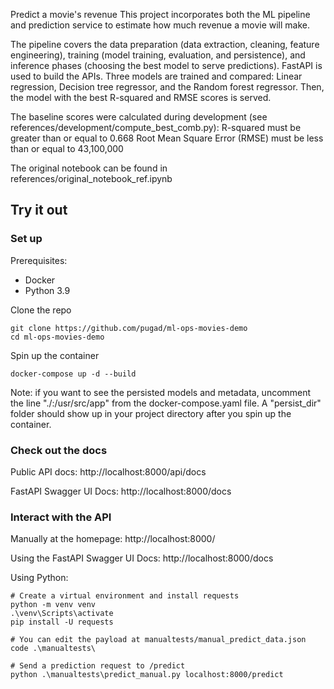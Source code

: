 Predict a movie's revenue
This project incorporates both the ML pipeline and prediction service to estimate how much revenue a movie will make.

The pipeline covers the data preparation (data extraction, cleaning, feature engineering), training (model training, evaluation, and persistence), and inference phases (choosing the best model to serve predictions). FastAPI is used to build the APIs. Three models are trained and compared: Linear regression, Decision tree regressor, and the Random forest regressor. Then, the model with the best R-squared and RMSE scores is served.

The baseline scores were calculated during development (see references/development/compute_best_comb.py):
R-squared must be greater than or equal to 0.668
Root Mean Square Error (RMSE) must be less than or equal to 43,100,000

The original notebook can be found in references/original_notebook_ref.ipynb

## Try it out

### Set up

Prerequisites:

- Docker
- Python 3.9

Clone the repo

    git clone https://github.com/pugad/ml-ops-movies-demo 
    cd ml-ops-movies-demo 

Spin up the container

    docker-compose up -d --build

Note: if you want to see the persisted models and metadata, uncomment the line "./:/usr/src/app" from the docker-compose.yaml file. A "persist_dir" folder should show up in your project directory after you spin up the container.

### Check out the docs

Public API docs: http://localhost:8000/api/docs


FastAPI Swagger UI Docs: http://localhost:8000/docs

### Interact with the API

Manually at the homepage: http://localhost:8000/

Using the FastAPI Swagger UI Docs: http://localhost:8000/docs

Using Python:

    # Create a virtual environment and install requests
    python -m venv venv
    .\venv\Scripts\activate
    pip install -U requests

    # You can edit the payload at manualtests/manual_predict_data.json
    code .\manualtests\

    # Send a prediction request to /predict
    python .\manualtests\predict_manual.py localhost:8000/predict
